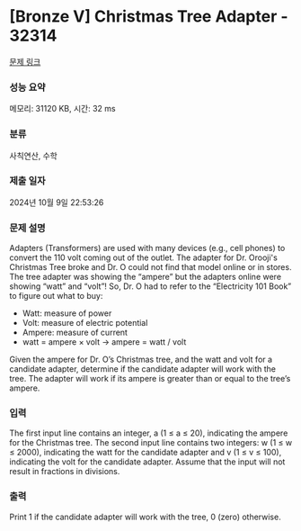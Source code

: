 # [Bronze V] Christmas Tree Adapter - 32314 

[문제 링크](https://www.acmicpc.net/problem/32314) 

### 성능 요약

메모리: 31120 KB, 시간: 32 ms

### 분류

사칙연산, 수학

### 제출 일자

2024년 10월 9일 22:53:26

### 문제 설명

<p>Adapters (Transformers) are used with many devices (e.g., cell phones) to convert the 110 volt coming out of the outlet. The adapter for Dr. Orooji's Christmas Tree broke and Dr. O could not find that model online or in stores. The tree adapter was showing the “ampere” but the adapters online were showing “watt” and “volt”! So, Dr. O had to refer to the “Electricity 101 Book” to figure out what to buy:</p>

<ul>
	<li>Watt: measure of power</li>
	<li>Volt: measure of electric potential</li>
	<li>Ampere: measure of current</li>
	<li>watt = ampere × volt → ampere = watt / volt</li>
</ul>

<p>Given the ampere for Dr. O’s Christmas tree, and the watt and volt for a candidate adapter, determine if the candidate adapter will work with the tree. The adapter will work if its ampere is greater than or equal to the tree’s ampere.</p>

### 입력 

 <p>The first input line contains an integer, a (1 ≤ a ≤ 20), indicating the ampere for the Christmas tree. The second input line contains two integers: w (1 ≤ w ≤ 2000), indicating the watt for the candidate adapter and v (1 ≤ v ≤ 100), indicating the volt for the candidate adapter. Assume that the input will not result in fractions in divisions.</p>

### 출력 

 <p>Print 1 if the candidate adapter will work with the tree, 0 (zero) otherwise.</p>

